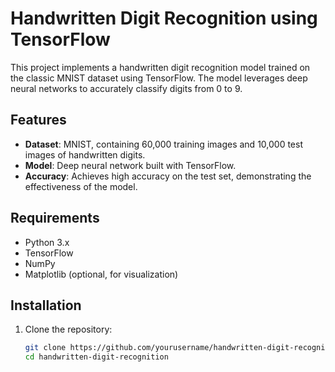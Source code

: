 # Handwritten Digit Recognition using TensorFlow

This project implements a handwritten digit recognition model trained on the classic MNIST dataset using TensorFlow. The model leverages deep neural networks to accurately classify digits from 0 to 9.

## Features

- **Dataset**: MNIST, containing 60,000 training images and 10,000 test images of handwritten digits.
- **Model**: Deep neural network built with TensorFlow.
- **Accuracy**: Achieves high accuracy on the test set, demonstrating the effectiveness of the model.

## Requirements

- Python 3.x
- TensorFlow
- NumPy
- Matplotlib (optional, for visualization)

## Installation

1. Clone the repository:

   ```bash
   git clone https://github.com/yourusername/handwritten-digit-recognition.git
   cd handwritten-digit-recognition

